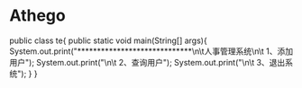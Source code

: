 # Athego
public class te{
	public static void main(String[] args){
		System.out.print("*****************************\n\t人事管理系统\n\t 1、添加用户");
		System.out.print("\n\t 2、查询用户");
		System.out.print("\n\t 3、退出系统");
	}
}
